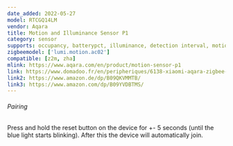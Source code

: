 ```yaml
---
date_added: 2022-05-27
model: RTCGQ14LM
vendor: Aqara
title: Motion and Illuminance Sensor P1
category: sensor
supports: occupancy, batterypct, illuminance, detection interval, motion sensitivity, trigger indicator
zigbeemodel: ['lumi.motion.ac02']
compatible: [z2m, zha]
mlink: https://www.aqara.com/en/product/motion-sensor-p1
link: https://www.domadoo.fr/en/peripheriques/6138-xiaomi-aqara-zigbee-30-aqara-motion-sensor-p1-ms-s02-6970504215979.html
link2: https://www.amazon.de/dp/B09QKVMMTB/
link3: https://www.amazon.com/dp/B09YVDBTMS/
---
```


###### Pairing
Press and hold the reset button on the device for +- 5 seconds (until the blue light starts blinking).
After this the device will automatically join.